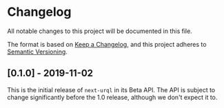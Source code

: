 # Changelog

All notable changes to this project will be documented in this file.

The format is based on [Keep a Changelog](https://keepachangelog.com/en/1.0.0/),
and this project adheres to [Semantic Versioning](https://semver.org/spec/v2.0.0.html).

## [0.1.0] - 2019-11-02

This is the initial release of `next-urql` in its Beta API. The API is subject to change significantly before the 1.0 release, although we don't expect it to.
